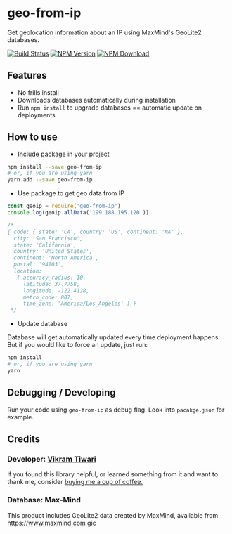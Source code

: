 # geo-from-ip

Get geolocation information about an IP using MaxMind's GeoLite2 databases.

[![Build Status](https://travis-ci.org/VikramTiwari/geo-from-ip.svg?branch=master)](https://travis-ci.org/VikramTiwari/geo-from-ip) [![NPM Version](https://img.shields.io/npm/v/geo-from-ip.svg)](https://www.npmjs.com/package/geo-from-ip) [![NPM Download](https://img.shields.io/npm/dm/geo-from-ip.svg)](https://www.npmjs.com/package/geo-from-ip)

## Features

- No frills install
- Downloads databases automatically during installation
- Run `npm install` to upgrade databases == automatic update on deployments

## How to use

- Include package in your project

``` sh
npm install --save geo-from-ip
# or, if you are using yarn
yarn add --save geo-from-ip
```

- Use package to get geo data from IP

``` javascript
const geoip = require('geo-from-ip')
console.log(geoip.allData('199.188.195.120'))

/*
{ code: { state: 'CA', country: 'US', continent: 'NA' },
  city: 'San Francisco',
  state: 'California',
  country: 'United States',
  continent: 'North America',
  postal: '94103',
  location:
   { accuracy_radius: 10,
     latitude: 37.7758,
     longitude: -122.4128,
     metro_code: 807,
     time_zone: 'America/Los_Angeles' } }
 */
```

- Update database

Database will get automatically updated every time deployment happens. But if you would like to force an update, just run:

``` sh
npm install
# or, if you are using yarn
yarn
```

## Debugging / Developing

Run your code using `geo-from-ip` as debug flag. Look into `pacakge.json` for example.

## Credits

### Developer: [Vikram Tiwari](https://vikramtiwari.com)

If you found this library helpful, or learned something from it and want to thank me, consider [buying me a cup of coffee.](https://www.paypal.me/vikramtiwari/5)

### Database: Max-Mind

This product includes GeoLite2 data created by MaxMind, available from <https://www.maxmind.com>
gic
